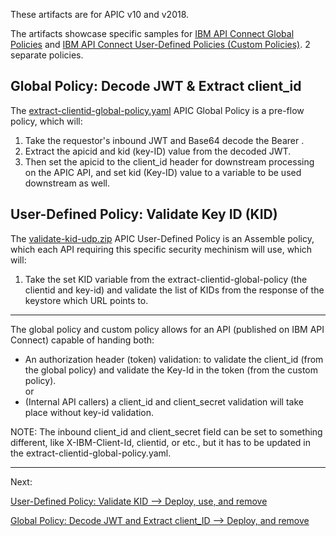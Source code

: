 These artifacts are for APIC v10 and v2018.  

The artifacts showcase specific samples for [IBM API Connect Global Policies](https://www.ibm.com/docs/en/api-connect/10.0.1.x?topic=applications-working-global-policies) and [IBM API Connect User-Defined Policies (Custom Policies)](https://www.ibm.com/docs/en/api-connect/10.0.1.x?topic=authoring-policies). 2 separate policies.  

## Global Policy: Decode JWT & Extract client_id
The [extract-clientid-global-policy.yaml](https://github.com/ibmArtifacts/GlobalPolicy_and_UDP/blob/main/extract-clientid-global-policy.yaml) APIC Global Policy is a pre-flow policy, which will:
1. Take the requestor's inbound JWT and Base64 decode the Bearer <jwt>.
2. Extract the apicid and kid (key-ID) value from the decoded JWT.
3. Then set the apicid to the client_id header for downstream processing on the APIC API, and set kid (Key-ID) value to a variable to be used downstream as well.  

## User-Defined Policy: Validate Key ID (KID) 
The [validate-kid-udp.zip](https://github.com/ibmArtifacts/GlobalPolicy_and_UDP/blob/main/validate-kid-udp.zip) APIC User-Defined Policy is an Assemble policy, which each API requiring this specific security mechinism will use, which will:
1. Take the set KID variable from the extract-clientid-global-policy (the clientid and key-id) and validate the list of KIDs from the response of the keystore which URL points to.
  
----
The global policy and custom policy allows for an API (published on IBM API Connect) capable of handing both:  
-	An authorization header (token) validation: to validate the client_id (from the global policy) and validate the Key-Id in the token (from the custom policy).  
or  
-	(Internal API callers) a client_id and client_secret validation will take place without key-id validation.  
  
NOTE: The inbound client_id and client_secret field can be set to something different, like X-IBM-Client-Id, clientid, or etc., but it has to be updated in the extract-clientid-global-policy.yaml.  
  
----  
Next:  
  
[User-Defined Policy: Validate KID --> Deploy, use, and remove](https://github.com/ibmArtifacts/GlobalPolicy_and_UDP/blob/main/User-Defined%20Policy:%20Validate.md)  
  
[Global Policy: Decode JWT and Extract client_ID --> Deploy, and remove](https://github.com/ibmArtifacts/GlobalPolicy_and_UDP/blob/main/Global%20Policy:%20Decode%20JWT%20and%20Extract%20client_id.md)  
  
  

